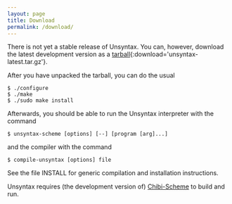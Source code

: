 ```yaml
---
layout: page
title: Download
permalink: /download/
---
```


There is not yet a stable release of Unsyntax.  You can, however,
download the latest development version as a [tarball](https://gitlab.com/nieper/unsyntax/-/jobs/artifacts/master/raw/build/unsyntax-latest.tar.gz?job=build-distcheck){:download='unsyntax-latest.tar.gz'}.

After you have unpacked the tarball, you can do the usual

~~~
$ ./configure
$ ./make
$ ./sudo make install
~~~

Afterwards, you should be able to run the Unsyntax interpreter with
the command

~~~
$ unsyntax-scheme [options] [--] [program [arg]...]
~~~

and the compiler with the command

~~~
$ compile-unsyntax [options] file
~~~

See the file INSTALL for generic compilation and installation instructions.

Unsyntax requires (the development version of)
[Chibi-Scheme](https://github.com/ashinn/chibi-scheme) to build and run.

[unsyntax-tb]: https://gitlab.com/nieper/unsyntax/-/jobs/artifacts/master/raw/build/unsyntax-latest.tar.gz?job=build-distcheck
